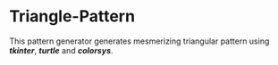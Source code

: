 # Triangle-Pattern
This pattern generator generates mesmerizing triangular pattern using _**tkinter**_, _**turtle**_ and _**colorsys**_.
